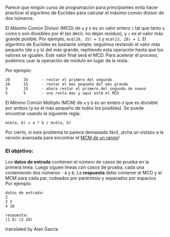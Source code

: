 <!-- #Máximo Común Divisor -->
Parece que ningún curso de programación para principiantes evita hacer practicar el algoritmo de Euclides para calcular el máximo común divisor de dos números.

El Máximo Común Divisor (MCD) de `a` y `b` es un valor entero `c` tal que tanto `a` como `b` son divisibles por él (es decir, no dejan residuo), y `c` es el valor más grande posible. Por ejemplo, `mcd(20, 35) = 5` y `mcd(13, 28) = 1`. El algoritmo de Euclides es bastante simple: seguimos restando el valor más pequeño (de `a` y `b`) del más grande, repitiendo esta operación hasta que los valores se igualen. Este valor final será el MCD. Para acelerar el proceso, podemos usar la operación de módulo en lugar de la resta.

Por ejemplo:

```
20      35      - restar el primero del segundo
20      15      - restar el mas pequeño del más grande
5       15      - ahora restar el primero del segundo de nuevo
5       5       - una resta mas y aquí está el MCD
```

El Mínimo Común Múltiplo (MCM) de `a` y `b` es un entero `d` que es divisible por ambos (y es el más pequeño de todos los posibles). Se puede encontrar usando la siguiente regla:

```
mcm(a, b) = a * b / mcd(a, b)
```

Por cierto, si este problema te parece demasiado fácil, ¡echa un vistazo a la versión avanzada para encontrar el [MCM de un rango](/index/task_view/lcm-of-a-range)!

### El objetivo:
Los **datos de entrada** contienen el número de casos de prueba en la primera línea. Luego siguen líneas con casos de prueba, cada una conteniendo dos números - `A` y `B`. La **respuesta** debe contener el MCD y el MCM para cada par, rodeados por paréntesis y separados por espacios. Por ejemplo:

```
datos de entrada:
2
2 3
4 10

respuesta:
(1 6) (2 20)
```
translated by Alan Garcia